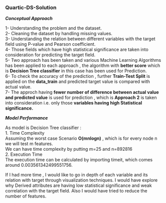 ### <centre>Quartic-DS-Solution</centre> 

 __***Conceptual Approach***__ <br>

1- Understanding the problem and the dataset. <br>
2- Cleaning the dataset by handling missing values. <br>
3- Understanding the relation between different variables with the target field  using P-value and Pearson coefficient. <br>
4- Those fields which have high statistical significance are taken into consideration for predicting the target field. <br>
5- Two approach has been taken and various Machine Learning Algorithms has been applied to each approach , the algorithm with **better        score** which is **Decision Tree classifier** in this case has been used for Prediction. <br>
6- To check the accuracy of the prediction , further **Train-Test Split** is applied on the **data_train** and predicted target value is      compared with actual value.  <br>
7- The approch having **fewer number of difference between actual value and predicted value** is used for prediction , which is **Approach    2**  is taken into consideration i.e. only those **variables having high Statistical significance.** <br> 

__***Model Performance***__ <br>

As model is Decision Tree classifier :<br>
       1. Time Complexity <br>
          Assuming the worst case Scenario **O(mnlogn)** , which is for every node n we will test m features.<br>
          We can have time complexity by putting m=25 and n=892816 <br>
       2. Execution Time <br>
          The execution time can be calculated by importing timeit, which comes around 0.003561342499551756.<br>
         
If I had more time , I would like to go in depth of each variable and its relation with target through visualization techniques. I would have explore why Derived attributes are having low statistical significance and weak correlation with the target field. Also I would have tried to reduce the number of features. 
         
          
